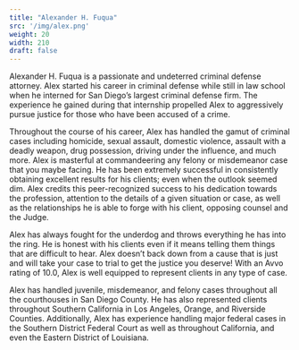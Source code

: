 ```yaml
---
title: "Alexander H. Fuqua"
src: '/img/alex.png'
weight: 20
width: 210
draft: false
---
```


Alexander H. Fuqua is a passionate and undeterred criminal defense attorney.  Alex started his career in criminal defense while still in law school when he interned for San Diego’s largest criminal defense firm.  The experience he gained during that internship propelled Alex to aggressively pursue justice for those who have been accused of a crime.

Throughout the course of his career, Alex has handled the gamut of  criminal cases including homicide, sexual assault, domestic violence, assault with a deadly weapon, drug possession, driving under the influence, and much more.  Alex is masterful at commandeering any felony or misdemeanor case that you maybe facing.  He has been extremely successful in consistently obtaining excellent results for his clients; even when the outlook seemed dim.  Alex credits this peer-recognized success to his  dedication towards the profession, attention to the details of a given situation or case, as well as the relationships he is able to forge with his client, opposing counsel and the Judge.

Alex has always fought for the underdog and throws everything he has into the ring.  He is honest with his clients even if it means telling them things that are difficult to hear.   Alex doesn’t back down from a cause that is  just and will take your case to trial to get the justice you deserve!   With an Avvo rating of 10.0, Alex is well equipped to represent clients in any type of case.

Alex has handled juvenile, misdemeanor, and felony cases throughout all the courthouses in San Diego County. He has also represented clients throughout Southern California in Los Angeles, Orange, and Riverside Counties.   Additionally, Alex has experience handling major federal cases in the Southern District Federal Court as well as throughout California, and even the Eastern District of Louisiana.